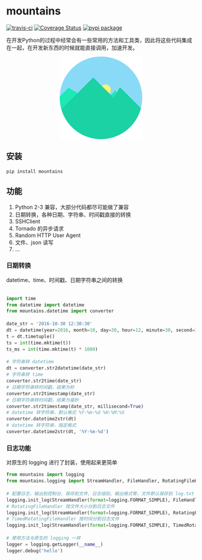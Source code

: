 # mountains

[![travis-ci](https://travis-ci.org/restran/mountains.svg?branch=master)](https://travis-ci.org/restran/mountains) [![Coverage Status](https://coveralls.io/repos/github/restran/mountains/badge.svg?branch=master)](https://coveralls.io/github/restran/mountains?branch=master) [![pypi package](https://img.shields.io/pypi/v/mountains.svg)](https://pypi.python.org/pypi/mountains/)

在开发Python的过程中经常会有一些常用的方法和工具类，因此将这些代码集成在一起，在开发新东西的时候就能直接调用，加速开发。

<img src="docs/icon.png" style="margin-left: auto; margin-right: auto; text-align: center; display: block;">

## 安装

    pip install mountains

## 功能

1. Python 2-3 兼容，大部分代码都尽可能做了兼容
2. 日期转换，各种日期、字符串、时间戳直接的转换
3. SSHClient
4. Tornado 的异步请求
5. Random HTTP User Agent
6. 文件、json 读写 
7. ...


### 日期转换

datetime、time、时间戳、日期字符串之间的转换

```python

import time
from datetime import datetime
from mountains.datetime import converter

date_str = '2016-10-30 12:30:30'
dt = datetime(year=2016, month=10, day=30, hour=12, minute=30, second=30)
t = dt.timetuple()
ts = int(time.mktime(t))
ts_ms = int(time.mktime(t) * 1000)

# 字符串转 datetime
dt = converter.str2datetime(date_str)
# 字符串转 time
converter.str2time(date_str)
# 日期字符串转时间戳，结果为秒
converter.str2timestamp(date_str)
# 日期字符串转时间戳，结果为毫秒
converter.str2timestamp(date_str, millisecond=True)
# datetime 转字符串，默认格式 %Y-%m-%d %H:%M:%S
converter.datetime2str(dt)
# datetime 转字符串，指定格式
converter.datetime2str(dt, '%Y-%m-%d')
```

###  日志功能 

对原生的 logging 进行了封装，使用起来更简单

```python
from mountains import logging
from mountains.logging import StreamHandler, FileHandler, RotatingFileHandler, TimedRotatingFileHandler

# 配置日志，输出到控制台、保存到文件、日志级别、输出格式等，文件默认保存到 log.txt
logging.init_log(StreamHandler(format=logging.FORMAT_SIMPLE), FileHandler(format=logging.FORMAT_VERBOSE, level=logging.DEBUG))
# RotatingFileHandler 按文件大小分割日志文件
logging.init_log(StreamHandler(format=logging.FORMAT_SIMPLE), RotatingFileHandler(format=logging.FORMAT_VERBOSE, level=logging.DEBUG))
# TimedRotatingFileHandler 按时间分割日志文件
logging.init_log(StreamHandler(format=logging.FORMAT_SIMPLE), TimedRotatingFileHandler(format=logging.FORMAT_VERBOSE, level=logging.DEBUG))

# 使用方法与原生的 logging 一样
logger = logging.getLogger(__name__)
logger.debug('hello')
```




